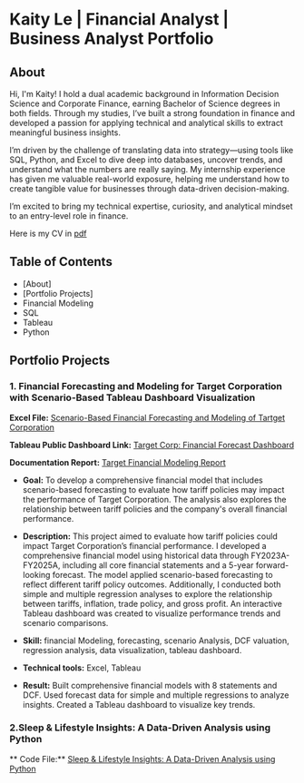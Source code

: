# Kaity Le | Financial Analyst | Business Analyst Portfolio
## About
Hi, I'm Kaity! I hold a dual academic background in Information Decision Science and Corporate Finance, earning Bachelor of Science degrees in both fields. Through my studies, I’ve built a strong foundation in finance and developed a passion for applying technical and analytical skills to extract meaningful business insights.

I’m driven by the challenge of translating data into strategy—using tools like SQL, Python, and Excel to dive deep into databases, uncover trends, and understand what the numbers are really saying. My internship experience has given me valuable real-world exposure, helping me understand how to create tangible value for businesses through data-driven decision-making.

I’m excited to bring my technical expertise, curiosity, and analytical mindset to an entry-level role in finance. 

Here is my CV in [pdf](https://github.com/Kaityle/Financial-Analyst-Data-Analyst-Portfolio/blob/d5e3d8c621f50d691f0ca1d6916086e074c7ccbb/Ngoc%20Ngan%20Ha%20Le%20resume.pdf)

## Table of Contents
- [About]
- [Portfolio Projects]
-  Financial Modeling
-  SQL
-  Tableau
-  Python

## Portfolio Projects

### 1. Financial Forecasting and Modeling for Target Corporation with Scenario-Based Tableau Dashboard Visualization
**Excel File:** [Scenario-Based Financial Forecasting and Modeling of Tartget Corporation](https://github.com/Kaityle/Financial-Analyst-Data-Analyst-Portfolio/blob/1d8aaa787351b97cbcee98d90686963cffaa0602/Target%20Financial%20Modeling.xlsx)

**Tableau Public Dashboard Link:** [Target Corp: Financial Forecast Dashboard](https://public.tableau.com/views/TableauProject_17489193825120/Dashboard1?:language=en-US&publish=yes&:sid=&:redirect=auth&:display_count=n&:origin=viz_share_link)

**Documentation Report:** [Target Financial Modeling Report](https://github.com/Kaityle/Financial-Analyst-Data-Analyst-Portfolio/blob/8d1a18780727d61f669f61a8e4b21473eb5c03b9/Target's%20Financial%20Modeling.pdf) 

- **Goal:** To develop a comprehensive financial model that includes scenario-based forecasting to evaluate how tariff policies may impact the performance of Target Corporation. The analysis also explores the relationship between tariff policies and the company's overall financial performance.

- **Description:** This project aimed to evaluate how tariff policies could impact Target Corporation’s financial performance. I developed a comprehensive financial model using historical data through FY2023A-FY2025A, including all core financial statements and a 5-year forward-looking forecast. The model applied scenario-based forecasting to reflect different tariff policy outcomes. Additionally, I conducted both simple and multiple regression analyses to explore the relationship between tariffs, inflation, trade policy, and gross profit. An interactive Tableau dashboard was created to visualize performance trends and scenario comparisons.

- **Skill:** financial Modeling, forecasting, scenario Analysis, DCF valuation, regression analysis, data visualization, tableau dashboard. 

- **Technical tools:** Excel, Tableau

- **Result:** Built comprehensive financial models with 8 statements and DCF. Used forecast data for simple and multiple regressions to analyze insights. Created a Tableau dashboard to visualize key trends.

 ### 2.Sleep & Lifestyle Insights: A Data-Driven Analysis using Python
 ** Code File:** [Sleep & Lifestyle Insights: A Data-Driven Analysis using Python](https://github.com/Kaityle/Financial-Analyst-Data-Analyst-Portfolio/blob/918a283e01b634252902f9460dcdf38babf3956f/Sleep%20%26%20Lifestyle%20Analysis.ipynb)
